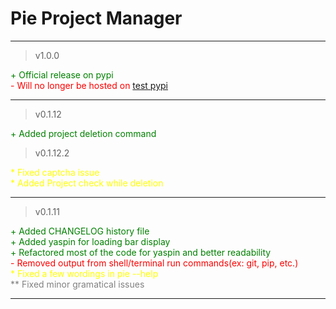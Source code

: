 # Pie Project Manager
<hr>

> v1.0.0

<span style="color:green">+ Official release on pypi</span>\
<span style="color:red">- Will no longer be hosted on <a href="https://test.pypi.org/project/pie-manager/">test pypi</a></span>

<hr>

> v0.1.12

<span style="color:green">+ Added project deletion command</span>

> v0.1.12.2

<span style="color:yellow">* Fixed captcha issue</span>\
<span style="color:yellow">* Added Project check while deletion</span>

<hr>

> v0.1.11

<span style="color:green">+ Added CHANGELOG history file</span>\
<span style="color:green">+ Added yaspin for loading bar display</span>\
<span style="color:green">+ Refactored most of the code for yaspin and better readability</span>\
<span style="color:red">- Removed output from shell/terminal run commands(ex: git, pip, etc.)</span>\
<span style="color:yellow">* Fixed a few wordings in pie --help</span>\
<span style="color:grey">** Fixed minor gramatical issues</span>
<hr>